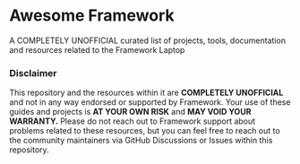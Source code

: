 # Awesome Framework
A COMPLETELY UNOFFICIAL curated list of projects, tools, documentation and resources related to the Framework Laptop

### Disclaimer
This repository and the resources within it are **COMPLETELY UNOFFICIAL** and not in any way endorsed
or supported by Framework. Your use of these guides and projects is **AT YOUR OWN RISK** and 
**MAY VOID YOUR WARRANTY.** Please do not reach out to Framework support about problems related
to these resources, but you can feel free to reach out to the community maintainers via 
GitHub Discussions or Issues within this repository.
